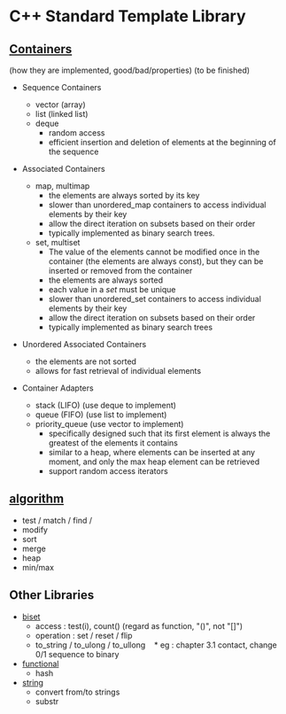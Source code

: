 # C++ Standard Template Library
## [Containers](http://www.cplusplus.com/reference/stl/)
(how they are implemented, good/bad/properties)
(to be finished)
* Sequence Containers
    * vector (array)
    * list (linked list)
    * deque
        * random access
        * efficient insertion and deletion of elements at the beginning of the sequence
    
* Associated Containers 
    * map, multimap
        * the elements are always sorted by its key
        * slower than unordered_map containers to access individual elements by their key
        * allow the direct iteration on subsets based on their order
        * typically implemented as binary search trees.
    * set, multiset
        * The value of the elements cannot be modified once in the container (the elements are always const), but they can be inserted or removed from the container
        * the elements are always sorted
        * each value in a _set_ must be unique
        * slower than unordered_set containers to access individual elements by their key  
        * allow the direct iteration on subsets based on their order
        * typically implemented as binary search trees

* Unordered Associated Containers
    * the elements are not sorted 
    * allows for fast retrieval of individual elements

* Container Adapters
    * stack (LIFO) (use deque to implement)
    * queue (FIFO) (use list to implement)
    * priority_queue (use vector to implement)
        * specifically designed such that its first element is always the greatest of the elements it contains
        * similar to a heap, where elements can be inserted at any moment, and only the max heap element can be retrieved 
        * support random access iterators

## [algorithm](http://www.cplusplus.com/reference/algorithm/)
* test / match / find / 
* modify
* sort
* merge 
* heap
* min/max

## Other Libraries
* [biset](http://www.cplusplus.com/reference/bitset/bitset/) 
    * access : test(i), count() (regard as function, "()", not "[]") 
    * operation : set / reset / flip
    * to_string / to_ulong / to_ullong
    * eg : chapter 3.1 contact, change 0/1 sequence to binary 
* [functional](http://www.cplusplus.com/reference/functional/)
    * hash
* [string](http://www.cplusplus.com/reference/string/)
   * convert from/to strings
   * substr
